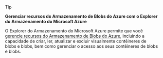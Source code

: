 > [!TIP]
> **Gerenciar recursos do Armazenamento de Blobs do Azure com o Explorer do Armazenamento do Microsoft Azure**
> 
> O Explorer do Armazenamento do Microsoft Azure permite que você [gerencie recursos do Armazenamento de Blobs do Azure](../articles/vs-azure-tools-storage-explorer-blobs.md), incluindo a capacidade de criar, ler, atualizar e excluir visualmente contêineres de blobs e blobs, bem como gerenciar o acesso aos seus contêineres de blobs e blobs.
> 
> 

<!---HONumber=AcomDC_0727_2016-->